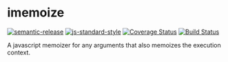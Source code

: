 # imemoize

[![semantic-release](https://img.shields.io/badge/%20%20%F0%9F%93%A6%F0%9F%9A%80-semantic--release-e10079.svg)](https://github.com/semantic-release/semantic-release)
[![js-standard-style](https://img.shields.io/badge/code%20style-standard-brightgreen.svg)](http://standardjs.com/)
[![Coverage Status](https://coveralls.io/repos/github/AutoSponge/imemoize/badge.svg?branch=master)](https://coveralls.io/github/AutoSponge/imemoize?branch=master)
[![Build Status](https://travis-ci.org/AutoSponge/imemoize.svg?branch=master)](https://travis-ci.org/AutoSponge/imemoize)

A javascript memoizer for any arguments that also memoizes the execution context.

